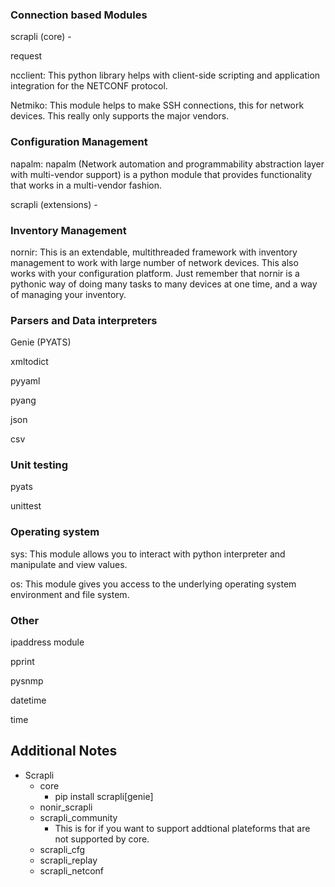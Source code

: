 
### Connection based Modules

scrapli (core) - 

request

ncclient: This python library helps with client-side scripting and application integration for the NETCONF protocol.

Netmiko: This module helps to make SSH connections, this for network devices. This really only supports the major vendors.


### Configuration Management

napalm: napalm (Network automation and programmability abstraction layer with multi-vendor support) is a python module that provides functionality that works in a multi-vendor fashion.

scrapli (extensions) - 

### Inventory Management

nornir: This is an extendable, multithreaded framework with inventory management to work with large number of network devices. This also works with your configuration platform. Just remember that nornir is a pythonic way of doing many tasks to many devices at one time, and a way of managing your inventory.


### Parsers and Data interpreters

Genie (PYATS)

xmltodict

pyyaml

pyang

json

csv


### Unit testing

pyats

unittest


### Operating system

sys: This module allows you to interact with python interpreter and manipulate and view values.

os: This module gives you access to the underlying operating system environment and file system. 


### Other

ipaddress module

pprint

pysnmp


datetime

time


## Additional Notes
- Scrapli
  - core
    -  pip install scrapli[genie]
  - nonir_scrapli
  - scrapli_community
    - This is for if you want to support addtional plateforms that are not supported by core.
  - scrapli_cfg
  - scrapli_replay
  - scrapli_netconf